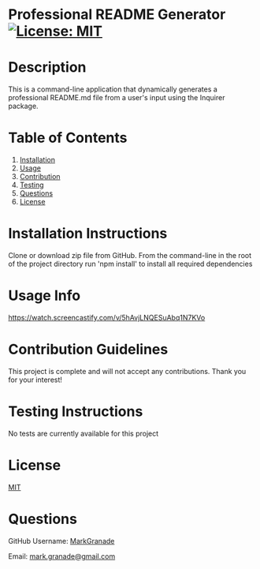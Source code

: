
# Professional README Generator [![License: MIT](https://img.shields.io/badge/License-MIT-yellow.svg)](https://opensource.org/licenses/MIT)

# Description
This is a command-line application that dynamically generates a professional README.md file from a user's input using the Inquirer package.


# Table of Contents
1. [Installation](#installation)
2. [Usage](#usage)
3. [Contribution](#contribution)
4. [Testing](#testing)
5. [Questions](#questions)
6. [License](#license)
		

# Installation Instructions
Clone or download zip file from GitHub. From the command-line in the root of the project directory run 'npm install' to install all required dependencies

# Usage Info
https://watch.screencastify.com/v/5hAvjLNQESuAbq1N7KVo

# Contribution Guidelines
This project is complete and will not accept any contributions. Thank you for your interest!

# Testing Instructions
No tests are currently available for this project


# License
[MIT](https://choosealicense.com/licenses/mit/)
		

# Questions
GitHub Username: [MarkGranade](https://github.com/MarkGranade)


Email: <mark.granade@gmail.com>
	